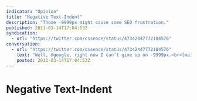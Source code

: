```yaml
---
indicator: "Opinion"
title: "Negative Text-Indent"
description: "Those -9999px might cause some SEO frustration."
published: 2011-03-14T17:04:53Z
syndication:
  - url: "https://twitter.com/cssence/status/47342447772184576"
conversation:
  - url: "https://twitter.com/cssence/status/47342447772184576"
    text: "Well, @google, right now I can’t give up on -9999px.<br>[maileohye.com/html-text-indent-not-messing-up-your-rankings](http://maileohye.com/html-text-indent-not-messing-up-your-rankings/) [@maileohye](https://twitter.com/maileohye)"
    posted: 2011-03-14T17:04:53Z
---
```


# Negative Text-Indent
